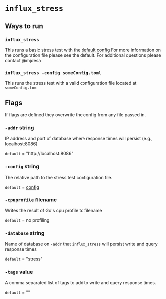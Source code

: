 # `influx_stress`

## Ways to run

### `influx_stress`
This runs a basic stress test with the [default config](https://github.com/influxdata/influxdb/blob/master/stress/stress.toml) For more information on the configuration file please see the default. For additional questions please contact @mjdesa

### `influx_stress -config someConfig.toml`
This runs the stress test with a valid configuration file located at `someConfig.tom`

## Flags

If flags are defined they overwrite the config from any file passed in.

### `-addr` string
IP address and port of database where response times will persist (e.g., localhost:8086)

`default` = "http://localhost:8086"

### `-config` string
The relative path to the stress test configuration file.

`default` = [config](https://github.com/influxdata/influxdb/blob/master/stress/stress.toml)

### `-cpuprofile` filename
Writes the result of Go's cpu profile to filename

`default` = no profiling

### `-database` string
Name of database on `-addr` that `influx_stress` will persist write and query response times

`default` = "stress"

### `-tags` value
A comma separated list of tags to add to write and query response times.

`default` = ""